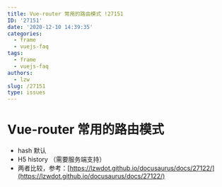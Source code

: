```yaml
---
title: Vue-router 常用的路由模式 !27151
ID: '27151'
date: '2020-12-10 14:39:35'
categories:
  - frame
  - vuejs-faq
tags:
  - frame
  - vuejs-faq
authors:
  - lzw
slug: /27151
type: issues
---
```


# Vue-router 常用的路由模式

- hash 默认
- H5 history （需要服务端支持）
- 两者比较，参考：[https://lzwdot.github.io/docusaurus/docs/27122/](https://lzwdot.github.io/docusaurus/docs/27122/)
 
 
 
 
 
 
 
 
 
 
 
 
 
 
 
 
 
 
 
 
 
 
 
 
 
